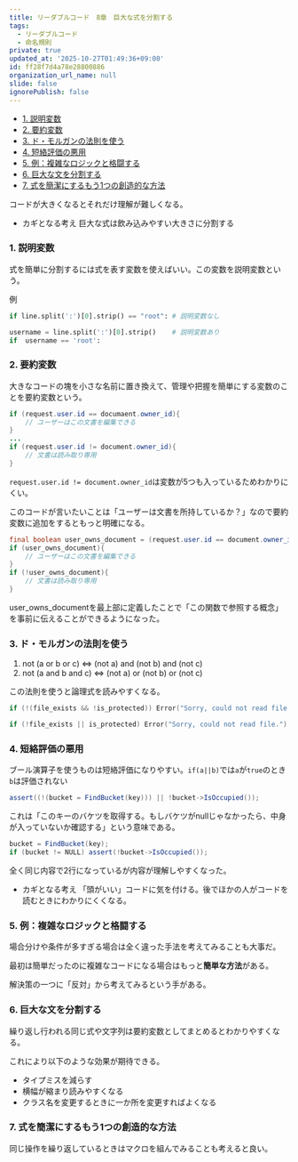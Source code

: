 ```yaml
---
title: リーダブルコード　8章　巨大な式を分割する
tags:
  - リーダブルコード
  - 命名規則
private: true
updated_at: '2025-10-27T01:49:36+09:00'
id: ff28f7d4a78e28800886
organization_url_name: null
slide: false
ignorePublish: false
---
```


- [1. 説明変数](#1-説明変数)
- [2. 要約変数](#2-要約変数)
- [3. ド・モルガンの法則を使う](#3-ドモルガンの法則を使う)
- [4. 短絡評価の悪用](#4-短絡評価の悪用)
- [5. 例：複雑なロジックと格闘する](#5-例複雑なロジックと格闘する)
- [6. 巨大な文を分割する](#6-巨大な文を分割する)
- [7. 式を簡潔にするもう1つの創造的な方法](#7-式を簡潔にするもう1つの創造的な方法)


コードが大きくなるとそれだけ理解が難しくなる。

* カギとなる考え
巨大な式は飲み込みやすい大きさに分割する

### 1. 説明変数

式を簡単に分割するには式を表す変数を使えばいい。この変数を説明変数という。

例
```python
if line.split(':')[0].strip() == "root": # 説明変数なし

username = line.split(':')[0].strip()    # 説明変数あり
if  username == 'root':
```

### 2. 要約変数

大きなコードの塊を小さな名前に置き換えて、管理や把握を簡単にする変数のことを要約変数という。

```java
if (request.user.id == documaent.owner_id){
    // ユーザーはこの文書を編集できる
}
...
if (request.user.id != document.owner_id){
    // 文書は読み取り専用
}
```
`request.user.id != document.owner_id`は変数が5つも入っているためわかりにくい。

このコードが言いたいことは「ユーザーは文書を所持しているか？」なので要約変数に追加をするともっと明確になる。

```java
final boolean user_owns_document = (request.user.id == document.owner_id)
if (user_owns_document){
    // ユーザーはこの文書を編集できる
}
if (!user_owns_document){
    // 文書は読み取り専用
}
```
user_owns_documentを最上部に定義したことで「この関数で参照する概念」を事前に伝えることができるようになった。

### 3. ド・モルガンの法則を使う

1. not (a or b or c)   <=> (not a) and (not b) and (not c)
2. not (a and b and c) <=> (not a) or  (not b) or  (not c)

この法則を使うと論理式を読みやすくなる。

```C++
if (!(file_exists && !is_protected)) Error("Sorry, could not read file.") // ド・モルガン適用前

if (!file_exists || is_protected) Error("Sorry, could not read file.")    // ド・モルガン適用後
```

### 4. 短絡評価の悪用

ブール演算子を使うものは短絡評価になりやすい。`if(a||b)`では`a`が`true`のとき`b`は評価されない

```C#
assert((!(bucket = FindBucket(key))) || !bucket->IsOccupied());
```
これは「このキーのバケツを取得する。もしバケツがnullじゃなかったら、中身が入っていないか確認する」という意味である。
```C#
bucket = FindBucket(key);
if (bucket != NULL) assert(!bucket->IsOccupied());
```
全く同じ内容で2行になっているが内容が理解しやすくなった。

* カギとなる考え
「頭がいい」コードに気を付ける。後でほかの人がコードを読むときにわかりにくくなる。

### 5. 例：複雑なロジックと格闘する

場合分けや条件が多すぎる場合は全く違った手法を考えてみることも大事だ。

最初は簡単だったのに複雑なコードになる場合はもっと**簡単な方法**がある。

解決策の一つに「反対」から考えてみるという手がある。

### 6. 巨大な文を分割する

繰り返し行われる同じ式や文字列は要約変数としてまとめるとわかりやすくなる。

これにより以下のような効果が期待できる。

* タイプミスを減らす
* 横幅が縮まり読みやすくなる
* クラス名を変更するときに一か所を変更すればよくなる
  
### 7. 式を簡潔にするもう1つの創造的な方法

同じ操作を繰り返しているときはマクロを組んでみることも考えると良い。
